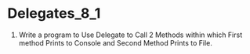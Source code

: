 # Delegates_8_1
1) Write a program to Use Delegate to Call 2 Methods within which First method Prints to Console and Second Method Prints to File.

